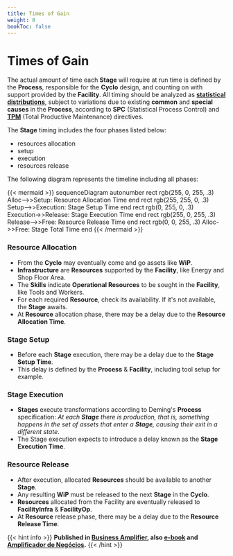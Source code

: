 ```yaml
---
title: Times of Gain
weight: 8
bookToc: false
---
```

# Times of Gain

The actual amount of time each **Stage** will require at run time is defined by the **Process**, responsible for the **Cyclo** design, and counting on with support provided by the **Facility**. All timing should be analyzed as [**statistical distributions**](/posts/stats), subject to variations due to existing **common** and **special causes** in the **Process**, according to **SPC** (Statistical Process Control) and [**TPM**](/posts/tpm/) (Total Productive Maintenance) directives.

The **Stage** timing includes the four phases listed below:

- resources allocation
- setup
- execution
- resources release

The following diagram represents the timeline including all phases:

{{< mermaid >}}
sequenceDiagram
    autonumber
    rect rgb(255, 0, 255, .3)
        Alloc-->>Setup: Resource Allocation Time
    end
    rect rgb(255, 255, 0, .3)
        Setup-->>Execution: Stage Setup Time
    end
    rect rgb(0, 255, 0, .3)
        Execution->>Release: Stage Execution Time
    end
    rect rgb(255, 0, 255, .3)
        Release-->>Free: Resource Release Time
    end
    rect rgb(0, 0, 255, .3)
        Alloc->>Free: Stage Total Time
    end
{{< /mermaid >}}

### Resource Allocation

- From the **Cyclo** may eventually come and go assets like **WiP**.
- **Infrastructure** are **Resources** supported by the **Facility**, like Energy and Shop Floor Area.
- The **Skills** indicate **Operational Resources** to be sought in the **Facility**, like Tools and Workers.
- For each required **Resource**, check its availability. If it's not available, the **Stage** awaits.
- At **Resource** allocation phase, there may be a delay due to the **Resource Allocation Time**.

### Stage Setup
- Before each **Stage** execution, there may be a delay due to the **Stage Setup Time**.
- This delay is defined by the **Process** & **Facility**, including tool setup for example.

### Stage Execution

- **Stages** execute transformations according to Deming's **Process** specification: *At each **Stage** there is production, that is, something happens in the set of assets that enter a **Stage**, causing their exit in a different state*.
- The Stage execution expects to introduce a delay known as the **Stage Execution Time**.

### Resource Release

- After execution, allocated **Resources** should be available to another **Stage**.
- Any resulting **WiP** must be released to the next **Stage** in the **Cyclo**.
- **Resources** allocated from the Facility are eventually released to **FacilityInfra** & **FacilityOp**.
- At **Resource** release phase, there may be a delay due to the **Resource Release Time**.

{{< hint info >}}
**Published in [Business Amplifier](https://www.amazon.com/Business-Amplifier-M-Sc-Motta-Lopes/dp/B083XGK14Q), also [e-book](https://www.amazon.com/Business-Amplifier-Jose-Motta-Lopes-ebook-dp-B086L6V6QY/dp/B086L6V6QY/) and [Amplificador de Negócios](https://www.amazon.com/M-Sc-Jose-Motta-Lopes/dp/8592301009).**
{{< /hint >}}

